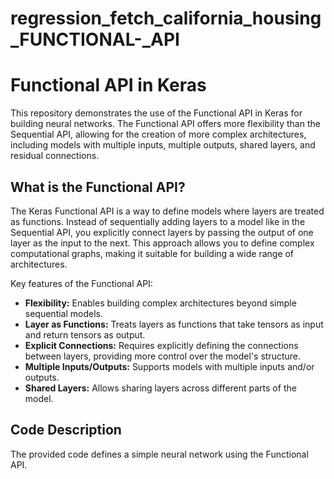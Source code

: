 # regression_fetch_california_housing_FUNCTIONAL-_API
# Functional API in Keras

This repository demonstrates the use of the Functional API in Keras for building neural networks.  The Functional API offers more flexibility than the Sequential API, allowing for the creation of more complex architectures, including models with multiple inputs, multiple outputs, shared layers, and residual connections.

## What is the Functional API?

The Keras Functional API is a way to define models where layers are treated as functions.  Instead of sequentially adding layers to a model like in the Sequential API, you explicitly connect layers by passing the output of one layer as the input to the next. This approach allows you to define complex computational graphs, making it suitable for building a wide range of architectures.

Key features of the Functional API:

* **Flexibility:** Enables building complex architectures beyond simple sequential models.
* **Layer as Functions:** Treats layers as functions that take tensors as input and return tensors as output.
* **Explicit Connections:**  Requires explicitly defining the connections between layers, providing more control over the model's structure.
* **Multiple Inputs/Outputs:** Supports models with multiple inputs and/or outputs.
* **Shared Layers:** Allows sharing layers across different parts of the model.

## Code Description

The provided code defines a simple neural network using the Functional API.
